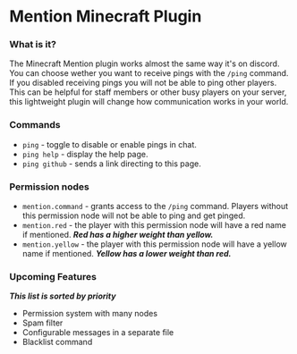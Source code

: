 # Mention Minecraft Plugin
### What is it?
The Minecraft Mention plugin works almost the same way it's on discord. You can choose wether you want to receive pings with the `/ping` command. If you disabled receiving pings you will not be able to ping other players.
This can be helpful for staff members or other busy players on your server, this lightweight plugin will change how communication works in your world.

### Commands
- `ping` - toggle to disable or enable pings in chat.
- `ping help` - display the help page.
- `ping github` - sends a link directing to this page.

### Permission nodes
- `mention.command` - grants access to the `/ping` command. Players without this permission node will not be able to ping and get pinged.
- `mention.red` - the player with this permission node will have a red name if mentioned. ***Red has a higher weight than yellow.***
- `mention.yellow` - the player with this permission node will have a yellow name if mentioned. ***Yellow has a lower weight than red.***
 
### Upcoming Features
***This list is sorted by priority***
- Permission system with many nodes
- Spam filter
- Configurable messages in a separate file
- Blacklist command


